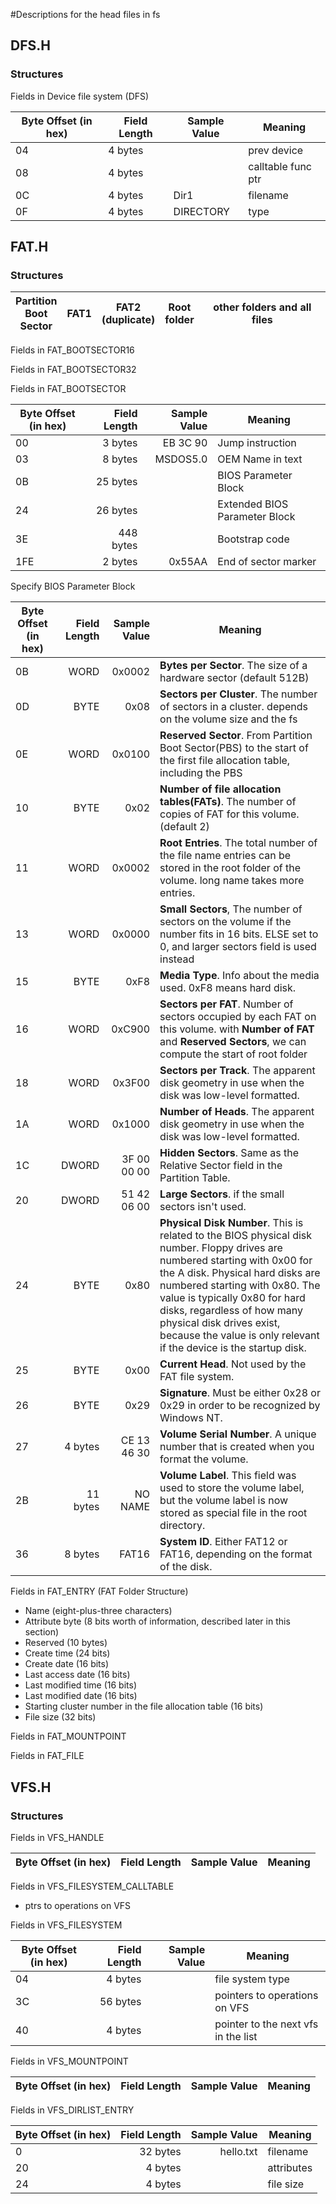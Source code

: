 #Descriptions for the head files in fs

## DFS.H
### Structures
Fields in Device file system (DFS)

| Byte Offset (in hex)| Field Length  | Sample Value | Meaning           |
|---------------------|---------------|--------------|-------------------|
| 04				  | 4 bytes		  | 			 | prev device       |
| 08				  | 4 bytes		  | 			 | calltable func ptr|
| 0C				  | 4 bytes		  | Dir1	     | filename			 |
| 0F				  | 4 bytes       | DIRECTORY    | type				 |

## FAT.H
### Structures

Partition <br />Boot <br /> Sector | FAT1 | FAT2 <br /> (duplicate) | Root <br /> folder | other folders and all files |
---|---|---|---|---	

Fields in FAT_BOOTSECTOR16


Fields in FAT_BOOTSECTOR32


Fields in FAT_BOOTSECTOR

Byte Offset (in hex) | Field Length | Sample Value | Meaning
---|---:|---:|---
00 | 3 bytes | EB 3C 90 | Jump instruction
03 | 8 bytes | MSDOS5.0 | OEM Name in text
0B | 25 bytes | | BIOS Parameter Block
24 | 26 bytes | | Extended BIOS Parameter Block
3E | 448 bytes | | Bootstrap code
1FE | 2 bytes | 0x55AA | End of sector marker

Specify BIOS Parameter Block

Byte Offset (in hex) | Field Length | Sample Value | Meaning
---|---:|---:|---
0B | WORD | 0x0002 | **Bytes per Sector**. The size of a hardware sector (default 512B)
0D | BYTE | 0x08 | **Sectors per Cluster**. The number of sectors in a cluster. depends on the volume size and the fs
0E | WORD | 0x0100 | **Reserved Sector**. From Partition Boot Sector(PBS) to the start of the first file allocation table, including the PBS
10 | BYTE | 0x02 | **Number of file allocation tables(FATs)**. The number of copies of FAT for this volume. (default 2)
11 | WORD | 0x0002 | **Root Entries**. The total number of the file name entries can be stored in the root folder of the volume. long name takes more entries.
13 | WORD | 0x0000 | **Small Sectors**, The number of sectors on the volume if the number fits in 16 bits. ELSE set to 0, and larger sectors field is used instead
15 | BYTE | 0xF8 | **Media Type**. Info about the media used. 0xF8 means hard disk.
16 | WORD | 0xC900 | **Sectors per FAT**. Number of sectors occupied by each FAT on this volume. with **Number of FAT** and **Reserved Sectors**, we can compute the start of root folder
18 | WORD | 0x3F00 | **Sectors per Track**. The apparent disk geometry in use when the disk was low-level formatted.
1A | WORD | 0x1000 | **Number of Heads**. The apparent disk geometry in use when the disk was low-level formatted.
1C | DWORD | 3F 00<br /> 00 00 | **Hidden Sectors**.  Same as the Relative Sector field in the Partition Table.
20 | DWORD | 51 42<br /> 06 00 | **Large Sectors**. if the small sectors isn't used.
24 | BYTE | 0x80 | **Physical Disk Number**. This is related to the BIOS physical disk number. Floppy drives are numbered starting with 0x00 for the A disk. Physical hard disks are numbered starting with 0x80. The value is typically 0x80 for hard disks, regardless of how many physical disk drives exist, because the value is only relevant if the device is the startup disk.
25 | BYTE | 0x00 | **Current Head**. Not used by the FAT file system.
26 | BYTE | 0x29 | **Signature**. Must be either 0x28 or 0x29 in order to be recognized by Windows NT.
27 | 4 bytes | CE 13<br /> 46 30 | **Volume Serial Number**. A unique number that is created when you format the volume.
2B | 11 bytes | NO NAME | **Volume Label**. This field was used to store the volume label, but the volume label is now stored as special file in the root directory.
36 | 8 bytes | FAT16 | **System ID**. Either FAT12 or FAT16, depending on the format of the disk.

Fields in FAT_ENTRY (FAT Folder Structure)
 * Name (eight-plus-three characters)
 * Attribute byte (8 bits worth of information, described later in this section)
 * Reserved (10 bytes)
 * Create time (24 bits)
 * Create date (16 bits)
 * Last access date (16 bits)
 * Last modified time (16 bits)
 * Last modified date (16 bits)
 * Starting cluster number in the file allocation table (16 bits)
 * File size (32 bits)

Fields in FAT_MOUNTPOINT

Fields in FAT_FILE



## VFS.H
###	Structures
Fields in VFS_HANDLE

Byte Offset (in hex) | Field Length | Sample Value | Meaning
---|---:|---:|---


Fields in VFS_FILESYSTEM_CALLTABLE
 * ptrs to operations on VFS

Fields in VFS_FILESYSTEM

Byte Offset (in hex) | Field Length | Sample Value | Meaning
---|---:|---:|---
04 | 4 bytes |  | file system type
3C | 56 bytes |  | pointers to operations on VFS
40 | 4 bytes |  | pointer to the next vfs in the list

Fields in VFS_MOUNTPOINT

Byte Offset (in hex) | Field Length | Sample Value | Meaning
---|---:|---:|---


Fields in VFS_DIRLIST_ENTRY

Byte Offset (in hex) | Field Length | Sample Value | Meaning
---|---:|---:|---
0 | 32 bytes | hello.txt | filename
20 | 4 bytes |  | attributes
24 | 4 bytes |  | file size 